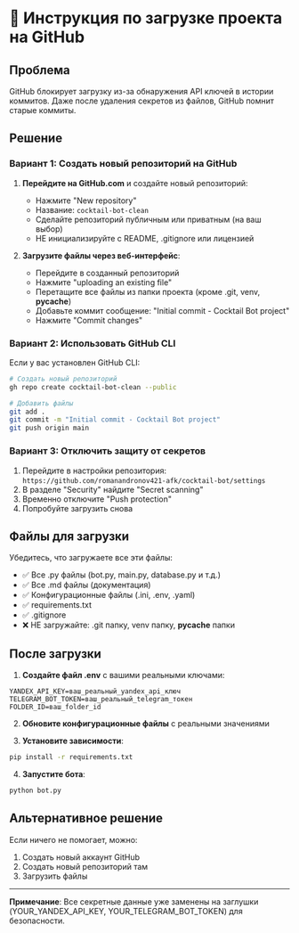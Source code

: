 # 🍹 Инструкция по загрузке проекта на GitHub

## Проблема
GitHub блокирует загрузку из-за обнаружения API ключей в истории коммитов. Даже после удаления секретов из файлов, GitHub помнит старые коммиты.

## Решение

### Вариант 1: Создать новый репозиторий на GitHub

1. **Перейдите на GitHub.com** и создайте новый репозиторий:
   - Нажмите "New repository"
   - Название: `cocktail-bot-clean`
   - Сделайте репозиторий публичным или приватным (на ваш выбор)
   - НЕ инициализируйте с README, .gitignore или лицензией

2. **Загрузите файлы через веб-интерфейс**:
   - Перейдите в созданный репозиторий
   - Нажмите "uploading an existing file"
   - Перетащите все файлы из папки проекта (кроме .git, venv, __pycache__)
   - Добавьте коммит сообщение: "Initial commit - Cocktail Bot project"
   - Нажмите "Commit changes"

### Вариант 2: Использовать GitHub CLI

Если у вас установлен GitHub CLI:

```bash
# Создать новый репозиторий
gh repo create cocktail-bot-clean --public

# Добавить файлы
git add .
git commit -m "Initial commit - Cocktail Bot project"
git push origin main
```

### Вариант 3: Отключить защиту от секретов

1. Перейдите в настройки репозитория: `https://github.com/romanandronov421-afk/cocktail-bot/settings`
2. В разделе "Security" найдите "Secret scanning"
3. Временно отключите "Push protection"
4. Попробуйте загрузить снова

## Файлы для загрузки

Убедитесь, что загружаете все эти файлы:
- ✅ Все .py файлы (bot.py, main.py, database.py и т.д.)
- ✅ Все .md файлы (документация)
- ✅ Конфигурационные файлы (.ini, .env, .yaml)
- ✅ requirements.txt
- ✅ .gitignore
- ❌ НЕ загружайте: .git папку, venv папку, __pycache__ папки

## После загрузки

1. **Создайте файл .env** с вашими реальными ключами:
```env
YANDEX_API_KEY=ваш_реальный_yandex_api_ключ
TELEGRAM_BOT_TOKEN=ваш_реальный_telegram_токен
FOLDER_ID=ваш_folder_id
```

2. **Обновите конфигурационные файлы** с реальными значениями

3. **Установите зависимости**:
```bash
pip install -r requirements.txt
```

4. **Запустите бота**:
```bash
python bot.py
```

## Альтернативное решение

Если ничего не помогает, можно:
1. Создать новый аккаунт GitHub
2. Создать новый репозиторий там
3. Загрузить файлы

---

**Примечание**: Все секретные данные уже заменены на заглушки (YOUR_YANDEX_API_KEY, YOUR_TELEGRAM_BOT_TOKEN) для безопасности.
